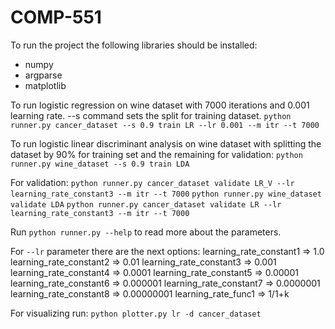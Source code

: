 # COMP-551

To run the project the following libraries should be installed:

*
    numpy
*
    argparse
*
    matplotlib
 
To run logistic regression on wine dataset with 7000 iterations and 0.001 learning rate. --s command sets the split for
training dataset.
`python runner.py cancer_dataset --s 0.9 train LR --lr 0.001 --m itr --t 7000`

To run logistic linear discriminant analysis on wine dataset with splitting the dataset by 90% for training set and the
remaining for validation:
`python runner.py wine_dataset --s 0.9 train LDA`

For validation:
`python runner.py cancer_dataset validate LR_V --lr learning_rate_constant3 --m itr --t 7000`
`python runner.py wine_dataset validate LDA`
`python runner.py cancer_dataset validate LR --lr learning_rate_constant3 --m itr --t 7000`

Run `python runner.py --help` to read more about the parameters.

For `--lr` parameter there are the next options:
learning_rate_constant1     =>       1.0
learning_rate_constant2     =>       0.01
learning_rate_constant3     =>       0.001
learning_rate_constant4     =>       0.0001
learning_rate_constant5     =>       0.00001
learning_rate_constant6     =>       0.000001
learning_rate_constant7     =>       0.0000001
learning_rate_constant8     =>       0.00000001
learning_rate_func1         =>       1/1+k

For visualizing run:
`python plotter.py lr -d cancer_dataset`

